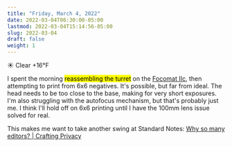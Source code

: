 ```yaml
---
title: "Friday, March 4, 2022"
date: 2022-03-04T06:30:00-05:00
lastmod: 2022-03-04T15:14:56-05:00
slug: 2022-03-04
draft: false
weight: 1
---
```


☀️   Clear +16°F

I spent the morning <mark>reassembling the turret</mark> on the [Focomat IIc](https://wiki.baty.net/#Leitz%20Focomat%20IIc), then attempting to print from 6x6 negatives. It's possible, but far from ideal. The head needs to be too close to the base, making for very short exposures. I'm also struggling with the autofocus mechanism, but that's probably just me. I think I'll hold off on 6x6 printing until I have the 100mm lens issue solved for real.

This makes me want to take another swing at Standard Notes: [Why so many editors? | Crafting Privacy](https://blog.standardnotes.com/33178/why-so-many-editors)

[//]: # "Exported with love from a post written in Org mode"
[//]: # "- https://github.com/kaushalmodi/ox-hugo"
